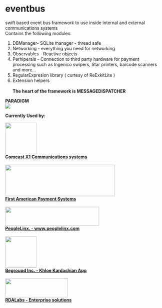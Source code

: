 # eventbus
swift based event bus framework to use inside internal and external communications systems<br />
Contains the following modules:<br />
1. DBManager- SQLite manager - thread safe <br />
2. Networking - everything you need for networking <br />
3. Observables - Reactive objects <br />
4. Perhiperals - Connection to third party hardware for payment processing such as Ingenico swipers, Star printers, barcode scanners and more...<br />
5. RegularExpresion library ( curtesy of ReExkitLite )<br />
6. Extension helpers<br /><br />
<b> The heart of the framework is MESSAGEDISPATCHER </b><br />

<b>PARADIGM</b><br />
<img src="https://i.imgsafe.org/77e504f127.png"></a>

<b>Currently Used by:</b> <br />
<p>
<a href="http://www.xfinity.com/x1a">
<img src="https://cnet4.cbsistatic.com/hub/i/r/2013/10/10/31a1c58d-6ddf-11e3-913e-14feb5ca9861/resize/620x/49bccf1482ee648eb8e97f5257e31bd4/X1_logo.png" width="100" height="100"><br />
<b>Comcast X1 Communications systems</b></a>
<br />
<br />
<a href="http://www.goemerchant.com">
<img src="http://www.goemerchant.com/images/goe-logo-shadow.png" width="350" height="100"><br />
<b>First American Payment Systems</b></a>
<br />
<br />
<a href="http://www.peoplelinx.com">
<img src="http://ww1.prweb.com/prfiles/2015/01/21/12496492/gI_86724_peoplelinx_logo_new.png" width="300" height="60"><br />
<b>PeopleLinx. - www.peoplelinx.com</b></a>
<br />
<br />
<a href="http://www.huffingtonpost.com/entry/khloe-kardashian-app-begroupd_us_55c2621ae4b0f7f0bebb675a">
<img src="https://pbs.twimg.com/profile_images/615619857300783108/yaMclnKa_400x400.png" width="100" height="100"><br />
<b>Begroupd Inc. - Khloe Kardashian App</b></a>
<br />
<br />
<a href="http://www.rdalabs.com/">
<img src="http://www.rdalabs.com/wp-content/themes/rdalabs/img/logo.png" width="200" height="60"><br />
<b>RDALabs - Enterprise solutions</b></a>
